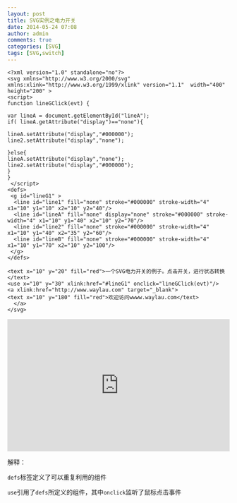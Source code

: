 ```yaml
---
layout: post
title: SVG实例之电力开关
date: 2014-05-24 07:08
author: admin
comments: true
categories: [SVG]
tags: [SVG,switch]
---
```


	<?xml version="1.0" standalone="no"?>
	<svg xmlns="http://www.w3.org/2000/svg" xmlns:xlink="http://www.w3.org/1999/xlink" version="1.1"  width="400" height="200" >
	<script> 
	function lineGClick(evt) {
	
	var lineA = document.getElementById("lineA");
	if( lineA.getAttribute("display")=="none"){
	
	lineA.setAttribute("display","#000000");
	line2.setAttribute("display","none");
	
	}else{
	lineA.setAttribute("display","none");
	line2.setAttribute("display","#000000");
	}
	}
	 </script>
	<defs>
	 <g id="lineG1" >
	  <line id="line1" fill="none" stroke="#000000" stroke-width="4" x1="10" y1="10" x2="10" y2="40"/>
	  <line id="lineA" fill="none" display="none" stroke="#000000" stroke-width="4" x1="10" y1="40" x2="10" y2="70"/>
	  <line id="line2" fill="none" stroke="#000000" stroke-width="4" x1="10" y1="40" x2="35" y2="60"/>
	  <line id="lineB" fill="none" stroke="#000000" stroke-width="4" x1="10" y1="70" x2="10" y2="100"/>
	 </g>
	</defs>
	 
	<text x="10" y="20" fill="red">一个SVG电力开关的例子。点击开关，进行状态转换</text>
	<use x="10" y="30" xlink:href="#lineG1" onclick="lineGClick(evt)"/>
	<a xlink:href="http://www.waylau.com" target="_blank">
	<text x="10" y="180" fill="red">欢迎访问wwww.waylau.com</text>
	  </a>
	</svg>

 
<iframe style="width: 100%; height: 300px" src="http://sandbox.runjs.cn/show/p6jqofff" allowfullscreen="allowfullscreen" frameborder="0"></iframe>



解释：

`defs`标签定义了可以重复利用的组件

`use`引用了`defs`所定义的组件，其中`onclick`监听了鼠标点击事件